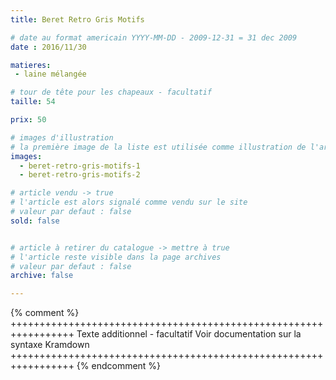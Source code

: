 ```yaml
---
title: Beret Retro Gris Motifs

# date au format americain YYYY-MM-DD - 2009-12-31 = 31 dec 2009
date : 2016/11/30

matieres:
 - laine mélangée

# tour de tête pour les chapeaux - facultatif
taille: 54

prix: 50

# images d'illustration
# la première image de la liste est utilisée comme illustration de l'article dans les pages de listing.
images:
  - beret-retro-gris-motifs-1
  - beret-retro-gris-motifs-2

# article vendu -> true
# l'article est alors signalé comme vendu sur le site
# valeur par defaut : false
sold: false


# article à retirer du catalogue -> mettre à true
# l'article reste visible dans la page archives
# valeur par defaut : false
archive: false

---
```

{% comment %} +++++++++++++++++++++++++++++++++++++++++++++++++++++++++++++++++
              Texte additionnel - facultatif
              Voir documentation sur la syntaxe Kramdown
+++++++++++++++++++++++++++++++++++++++++++++++++++++++++++++++++ {% endcomment %}
